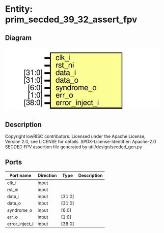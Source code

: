 # Entity: prim_secded_39_32_assert_fpv
## Diagram
![Diagram](prim_secded_39_32_assert_fpv.svg "Diagram")
## Description
Copyright lowRISC contributors.
 Licensed under the Apache License, Version 2.0, see LICENSE for details.
 SPDX-License-Identifier: Apache-2.0
 SECDED FPV assertion file generated by util/design/secded_gen.py
 
## Ports
| Port name      | Direction | Type   | Description |
| -------------- | --------- | ------ | ----------- |
| clk_i          | input     |        |             |
| rst_ni         | input     |        |             |
| data_i         | input     | [31:0] |             |
| data_o         | input     | [31:0] |             |
| syndrome_o     | input     | [6:0]  |             |
| err_o          | input     | [1:0]  |             |
| error_inject_i | input     | [38:0] |             |
